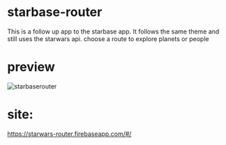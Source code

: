# starbase-router
This is a follow up app to the starbase app. It follows the same theme and still uses the starwars api. choose a route to explore planets or people 

# preview
![starbaserouter](https://user-images.githubusercontent.com/28164171/31636087-69a1de26-b286-11e7-906a-e274adddc03b.png)

# site:
https://starwars-router.firebaseapp.com/#/
